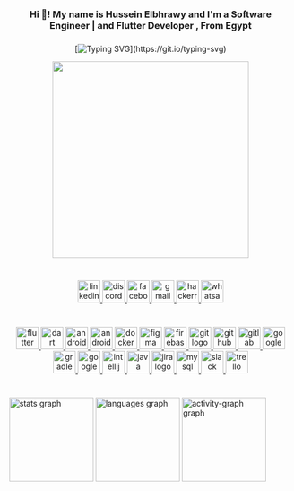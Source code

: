 <h3 align="center">Hi 👋! My name is Hussein Elbhrawy and I'm a Software Engineer | and Flutter Developer , From Egypt</h3>



###

<div align="center">
 
  [![Typing SVG](https://readme-typing-svg.herokuapp.com?font=Architects+Daughter&color=E9CB45&size=30&lines=Software+Engineer;Flutter+Developer;Computer+Science;)](https://git.io/typing-svg)
  
</div>


<div align="center">
  <img height="350" src="https://user-images.githubusercontent.com/64389727/165417849-dc4db28e-827a-4071-afaf-c3614c1ffb49.png"  />
</div>

###

<br clear="both">

<div align="center">
  <a href="https://www.linkedin.com/in/hussein-elbhrawy-0737631b1/" target="_blank">
    <img src="https://img.shields.io/static/v1?message=LinkedIn&logo=linkedin&label=&color=0077B5&logoColor=white&labelColor=&style=for-the-badge" height="40" alt="linkedin logo"  />
  </a>
  <a href="http://discordapp.com/users/855105217343520769" target="_blank">
    <img src="https://img.shields.io/static/v1?message=Discord&logo=discord&label=&color=7289DA&logoColor=white&labelColor=&style=for-the-badge" height="40" alt="discord logo"  />
  </a>
  <a href="https://www.facebook.com/HusseinElbhrawy" target="_blank">
    <img src="https://img.shields.io/static/v1?message=Facebook&logo=facebook&label=&color=1877F2&logoColor=white&labelColor=&style=for-the-badge" height="40" alt="facebook logo"  />
  </a>
  <a href="hussein.elbhrawy74@gmail.com" target="_blank">
    <img src="https://img.shields.io/static/v1?message=Gmail&logo=gmail&label=&color=D14836&logoColor=white&labelColor=&style=for-the-badge" height="40" alt="gmail logo"  />
  </a>
  <a href="https://www.hackerrank.com/profile/hussein_elbhrawy" target="_blank">
    <img src="https://img.shields.io/static/v1?message=HackerRank&logo=hackerrank&label=&color=2EC866&logoColor=white&labelColor=&style=for-the-badge" height="40" alt="hackerrank logo"  />
  </a>
  <a href="https://api.whatsapp.com/send?phone=201069233929" target="_blank">
    <img src="https://img.shields.io/static/v1?message=Whatsapp&logo=whatsapp&label=&color=25D366&logoColor=white&labelColor=&style=for-the-badge" height="40" alt="whatsapp logo"  />
  </a>
</div>

###

<br clear="both">

<div align="center">
  <a href="https://flutter.dev" target="_blank">
    <img src="https://img.shields.io/static/v1?message=Flutter&logo=flutter&label=&color=02569B&logoColor=white&labelColor=&style=for-the-badge" height="40" alt="flutter logo" />
  </a>
  <a href="https://dart.dev" target="_blank">
    <img src="https://img.shields.io/static/v1?message=Dart&logo=dart&label=&color=0175C2&logoColor=white&labelColor=&style=for-the-badge" height="40" alt="dart logo" />
  </a>
  <a href="https://www.android.com" target="_blank">
    <img src="https://img.shields.io/static/v1?message=Android&logo=android&label=&color=3DDC84&logoColor=white&labelColor=&style=for-the-badge" height="40" alt="android logo" />
  </a>
  <a href="https://developer.android.com/studio" target="_blank">
    <img src="https://img.shields.io/static/v1?message=AndroidStudio&logo=androidstudio&label=&color=3DDC84&logoColor=white&labelColor=&style=for-the-badge" height="40" alt="androidstudio logo" />
  </a>
  <a href="https://www.docker.com" target="_blank">
    <img src="https://img.shields.io/static/v1?message=Docker&logo=docker&label=&color=2496ED&logoColor=white&labelColor=&style=for-the-badge" height="40" alt="docker logo" />
  </a>
  <a href="https://www.figma.com" target="_blank">
    <img src="https://img.shields.io/static/v1?message=Figma&logo=figma&label=&color=F24E1E&logoColor=white&labelColor=&style=for-the-badge" height="40" alt="figma logo" />
  </a>
  <a href="https://firebase.google.com" target="_blank">
    <img src="https://img.shields.io/static/v1?message=Firebase&logo=firebase&label=&color=FFCA28&logoColor=black&labelColor=&style=for-the-badge" height="40" alt="firebase logo" />
  </a>
  <a href="https://git-scm.com" target="_blank">
    <img src="https://img.shields.io/static/v1?message=Git&logo=git&label=&color=F05032&logoColor=white&labelColor=&style=for-the-badge" height="40" alt="git logo" />
  </a>
  <a href="https://github.com" target="_blank">
    <img src="https://img.shields.io/static/v1?message=GitHub&logo=github&label=&color=181717&logoColor=white&labelColor=&style=for-the-badge" height="40" alt="github logo" />
  </a>
  <a href="https://about.gitlab.com" target="_blank">
    <img src="https://img.shields.io/static/v1?message=GitLab&logo=gitlab&label=&color=FC6D26&logoColor=white&labelColor=&style=for-the-badge" height="40" alt="gitlab logo" />
  </a>
  <a href="https://cloud.google.com" target="_blank">
    <img src="https://img.shields.io/static/v1?message=GoogleCloud&logo=googlecloud&label=&color=4285F4&logoColor=white&labelColor=&style=for-the-badge" height="40" alt="googlecloud logo" />
  </a>
  <a href="https://gradle.org" target="_blank">
    <img src="https://img.shields.io/static/v1?message=Gradle&logo=gradle&label=&color=02303A&logoColor=white&labelColor=&style=for-the-badge" height="40" alt="gradle logo" />
  </a>
  <a href="https://www.google.com" target="_blank">
    <img src="https://img.shields.io/static/v1?message=Google&logo=google&label=&color=4285F4&logoColor=white&labelColor=&style=for-the-badge" height="40" alt="google logo" />
  </a>
  <a href="https://www.jetbrains.com/idea" target="_blank">
    <img src="https://img.shields.io/static/v1?message=IntelliJ&logo=intellijidea&label=&color=000000&logoColor=white&labelColor=&style=for-the-badge" height="40" alt="intellij logo" />
  </a>
  <a href="https://www.java.com" target="_blank">
    <img src="https://img.shields.io/static/v1?message=Java&logo=java&label=&color=007396&logoColor=white&labelColor=&style=for-the-badge" height="40" alt="java logo" />
  </a>
  <a href="https://www.atlassian.com/software/jira" target="_blank">
    <img src="https://img.shields.io/static/v1?message=Jira&logo=jira&label=&color=0052CC&logoColor=white&labelColor=&style=for-the-badge" height="40" alt="jira logo" />
  </a>
  <a href="https://www.mysql.com" target="_blank">
    <img src="https://img.shields.io/static/v1?message=MySQL&logo=mysql&label=&color=4479A1&logoColor=white&labelColor=&style=for-the-badge" height="40" alt="mysql logo" />
  </a>
  <a href="https://slack.com" target="_blank">
    <img src="https://img.shields.io/static/v1?message=Slack&logo=slack&label=&color=4A154B&logoColor=white&labelColor=&style=for-the-badge" height="40" alt="slack logo" />
  </a>
  <a href="https://trello.com" target="_blank">
    <img src="https://img.shields.io/static/v1?message=Trello&logo=trello&label=&color=0052CC&logoColor=white&labelColor=&style=for-the-badge" height="40" alt="trello logo" />
  </a>
</div>

###

<br clear="both">

<div align="left">
  <img src="https://github-readme-stats.vercel.app/api?username=HusseinElbhrawy&hide_title=false&hide_rank=false&show_icons=true&include_all_commits=true&count_private=true&disable_animations=false&theme=dracula&locale=en&hide_border=false" height="150" alt="stats graph"  />
  <img src="https://github-readme-stats.vercel.app/api/top-langs?username=HusseinElbhrawy&locale=en&hide_title=false&layout=compact&card_width=320&langs_count=5&theme=dracula&hide_border=false" height="150" alt="languages graph"  />
  <img src="https://github-readme-activity-graph.vercel.app/graph?username=HusseinElbhrawy&custom_title=Hussein%20ElbhrawyA&area=true&hide_border=true&hide_title=false" height="150" alt="activity-graph graph"  />
</div>

###


